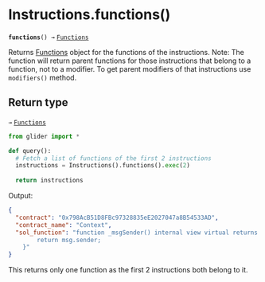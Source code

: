 # Instructions.functions()

**`functions`**`() →` [`Functions`](../functions/)

Returns [Functions](../functions/) object for the functions of the instructions. Note: The function will return parent functions for those instructions that belong to a function, not to a modifier. To get parent modifiers of that instructions use `modifiers()` method.

## Return type

`→` [`Functions`](../functions/)

```python
from glider import *

def query():
  # Fetch a list of functions of the first 2 instructions
  instructions = Instructions().functions().exec(2)
  
  return instructions
```

Output:

```json
{
  "contract": "0x798AcB51D8FBc97328835eE2027047a8B54533AD",
  "contract_name": "Context",
  "sol_function": "function _msgSender() internal view virtual returns (address) {
        return msg.sender;
    }"
}
```

This returns only one function as the first 2 instructions both belong to it.
